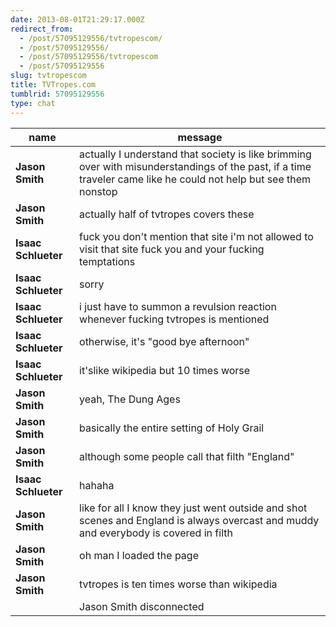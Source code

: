 ```yaml
---
date: 2013-08-01T21:29:17.000Z
redirect_from:
  - /post/57095129556/tvtropescom/
  - /post/57095129556/
  - /post/57095129556/tvtropescom
  - /post/57095129556
slug: tvtropescom
title: TVTropes.com
tumblrid: 57095129556
type: chat
---
```

|name|message|
|-----|-----|
| **Jason Smith** | actually I understand that society is like brimming over with misunderstandings of the past, if a time traveler came like he could not help but see them nonstop |
| **Jason Smith** | actually half of tvtropes covers these |
| **Isaac Schlueter** | fuck you don't mention that site i'm not allowed to visit that site fuck you and your fucking temptations |
| **Isaac Schlueter** | sorry |
| **Isaac Schlueter** | i just have to summon a revulsion reaction whenever fucking tvtropes is mentioned |
| **Isaac Schlueter** | otherwise, it's "good bye afternoon" |
| **Isaac Schlueter** | it'slike wikipedia but 10 times worse |
| **Jason Smith** | yeah, The Dung Ages |
| **Jason Smith** | basically the entire setting of Holy Grail |
| **Jason Smith** | although some people call that filth "England" |
| **Isaac Schlueter** | hahaha |
| **Jason Smith** | like for all I know they just went outside and shot scenes and England is always overcast and muddy and everybody is covered in filth |
| **Jason Smith** | oh man I loaded the page |
| **Jason Smith** | tvtropes is ten times worse than wikipedia |
|  | Jason Smith disconnected |

